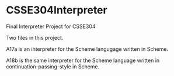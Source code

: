 # CSSE304Interpreter
Final Interpreter Project for CSSE304

Two files in this project.

A17a is an interpreter for the Scheme langugage written in Scheme. 

A18b is the same interpreter for the Scheme language written in continuation-passing-style in Scheme.
